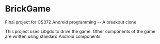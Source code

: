 # BrickGame
Final project for CS372 Android programming -- A breakout clone 

This project uses Libgdx to drive the game. Other components of the game are written using standard Android components.
